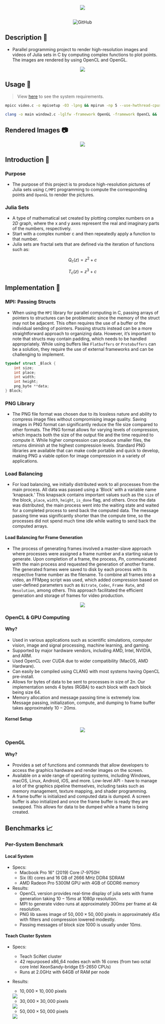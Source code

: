 <div align="center">
  <img src="./assets/header.png"/>
</div>

<br>

<div align="center">

![GitHub](https://img.shields.io/github/license/SherRao/Julia?style=flat-square)

</div>

## Description :pushpin: 
- Parallel programming project to render high-resolution images and videos of Julia sets in C by computing complex functions to plot points. The images are rendered by using OpenCL and OpenGL.

<div align="center">
  <img src="./assets/mandelbrot_sequence.gif"/>
</div>

## Usage :hammer:
>  View <a href="https://docs.scinet.utoronto.ca/index.php/Teach" target="_blank" rel="noreferrer">here</a> to see the system requirements.

```sh 
mpicc video.c -o mpisetup -O3 -lpng && mpirun -np 5 --use-hwthread-cpus ./mpisetup
```
```sh
clang -o main window2.c -lglfw -framework OpenGL -framework OpenCL && ./main
```

## Rendered Images :camera:
<div align="center">
  <img src="./assets/demo.png"/>
</div>

## Introduction :paperclip:
### Purpose
- The purpose of this project is to produce high-resolution pictures of Julia sets using `C/MPI` programming to compute the corresponding points and `OpenGL` to render the pictures.

### Julia Sets
- A type of mathematical set created by plotting complex numbers on a $2D$ graph, where the x and y axes represent the real and imaginary parts of the numbers, respectively. <br>
- Start with a complex number c and then repeatedly apply a function to that number.
- Julia sets are fractal sets that are defined via the iteration of functions such as: 

$$ Q_c(z) = z^2 + c $$ 

$$ T_c(z) = z^3 + c $$

## Implementation :bookmark_tabs:
### MPI: Passing Structs
- When using the `MPI` library for parallel computing in C, passing arrays of pointers to structures can be problematic since the memory of the struct may not be adjacent. This often requires the use of a buffer or the individual sending of pointers. Passing structs instead can be a more straightforward approach to organizing data. However, it’s important to note that structs may contain padding, which needs to be handled appropriately. While using buffers like `Flatbuffers` or `Protobuffers` can be a solution, they require the use of external frameworks and can be challenging to implement.

  
```cpp
typedef struct _Block {
    int size;
    int place; 
    int width; 
    int height;
    png_byte **data;
} Block;

```
### PNG Library
- The PNG file format was chosen due to its lossless nature and ability to compress image files without compromising image quality. Saving images in PNG format can significantly reduce the file size compared to other formats. The PNG format allows for varying levels of compression, which impacts both the size of the output file and the time required to compute it. While higher compression can produce smaller files, the returns diminish at the highest compression levels. Standard PNG libraries are available that can make code portable and quick to develop, making PNG a viable option for image compression in a variety of applications.

### Load Balancing
- For load balancing, we initially distributed work to all processes from the main process. All data was passed using a ’Block’ with a variable name ’knapsack.’ This knapsack contains important values such as the `size` of the block, `place`, `width`, `height`, `is_done` flag, and others. Once the data was distributed, the main process went into the waiting state and waited for a completed process to send back the computed data. The message passing time was significantly shorter than the compute time, so the processes did not spend much time idle while waiting to send back the computed arrays.

#### Load Balancing for Frame Generation
- The process of generating frames involved a master-slave approach where processes were assigned a frame number and a starting value to generate. Upon completion of a frame, the process, $Pn$, communicated with the main process and requested the generation of another frame. The generated frames were saved to disk by each process with its respective frame number as the filename. To combine all frames into a video, an FFMpeg script was used, which added compression based on user-defined parameters such as `Bitrate`, `Codec`, `Frame Rate`, and `Resolution`, among others. This approach facilitated the efficient generation and storage of frames for video production.

<div align="center">
  <img src="./assets/lb_frame.png"/>
</div>

### OpenCL & GPU Computing
#### Why?
- Used in various applications such as scientific simulations, computer vision, image and signal processing, machine learning, and gaming.
- Supported by major hardware vendors, including AMD, Intel, NVIDIA, and ARM.
- Used OpenCL over CUDA due to wider compatibility (MacOS, AMD Hardware).
- Can easily be compiled using CLANG with most systems having OpenCL pre-install.
- Allows for bytes of data to be sent to processes in size of $2n$. Our implementation sends $4$ bytes (RGBA) to each block with each block being size $64$.
- Memory allocation and message passing time is extremely low. Message passing, initialization, compute, and dumping to frame buffer takes approximately $10 - 20 ms$.

#### Kernel Setup
<div align="center">
  <img src="./assets/cl_kernel_setup.png" />
</div>

### OpenGL
#### Why?
- Provides a set of functions and commands that allow developers to access the graphics hardware and render images on the screen.
- Available on a wide range of operating systems, including Windows, macOS, Linux, Android, iOS, and more.
Low-level API - have to manage a lot of the graphics pipeline themselves, including tasks such as memory management, texture mapping, and shader programming.
- A frame buffer is initialized and computed data is dumped. A screen buffer is also initialized and once the frame buffer is ready they are swapped. This allows for data to be dumped while a frame is being created.

## Benchmarks :chart_with_upwards_trend:
### Per-System Benchmark
#### Local System
- Specs: 
  - Macbook Pro 16" (2019) Core i7-9750H
  - Six (6) cores and 16 GB of 2666 MHz DDR4 SDRAM
  - AMD Radeon Pro 5300M GPU with 4GB of GDDR6 memory
- Results:
  - OpenCL version provides real-time display of julia sets with frame generation taking $10 - 15 ms$ at $1080p$ resolution.
  - MPI to generate video runs at approximately $300 ms$ per frame at $4k$ resolution.
  - PNG lib saves image of $50,000\times50,000$ pixels in approximately $45 s$ with filters and compression lowered modestly.
  - Passing messages of block size $1000$ is usually under $10 ms$.
  
#### Teach Cluster System
- Specs: 
  - Teach SciNet cluster
  - 42 repurposed x86_64 nodes each with 16 cores (from two octal core Intel XeonSandy-bridge E5-2650 CPUs) 
  - Runs at 2.0GHz with 64GB of RAM per node
- Results:
  - $10,000\times10,000$ pixels
   <img src="./assets/10000_graph.png" />
    
  - $30,000\times30,000$ pixels
   <img src="./assets/30000_graph.png" />
    
  - $50,000\times50,000$ pixels
   <img src="./assets/50000_graph.png" />